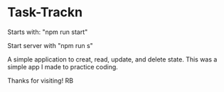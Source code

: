 # Task-Trackn

Starts with: "npm run start"

Start server with "npm run s"

A simple application to creat, read, update, and delete state. This was a simple app I made to practice coding. 

Thanks for visiting!
RB
